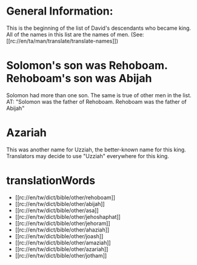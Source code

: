 # General Information:

This is the beginning of the list of David's descendants who became king. All of the names in this list are the names of men. (See: [[rc://en/ta/man/translate/translate-names]])

# Solomon's son was Rehoboam. Rehoboam's son was Abijah

Solomon had more than one son. The same is true of other men in the list. AT: "Solomon was the father of Rehoboam. Rehoboam was the father of Abijah"

# Azariah

This was another name for Uzziah, the better-known name for this king. Translators may decide to use "Uzziah" everywhere for this king.

# translationWords

* [[rc://en/tw/dict/bible/other/rehoboam]]
* [[rc://en/tw/dict/bible/other/abijah]]
* [[rc://en/tw/dict/bible/other/asa]]
* [[rc://en/tw/dict/bible/other/jehoshaphat]]
* [[rc://en/tw/dict/bible/other/jehoram]]
* [[rc://en/tw/dict/bible/other/ahaziah]]
* [[rc://en/tw/dict/bible/other/joash]]
* [[rc://en/tw/dict/bible/other/amaziah]]
* [[rc://en/tw/dict/bible/other/azariah]]
* [[rc://en/tw/dict/bible/other/jotham]]